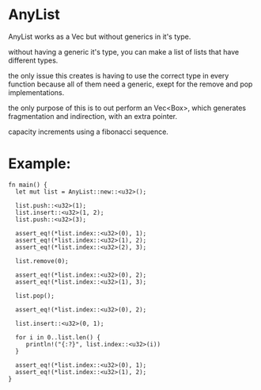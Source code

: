 # AnyList
 AnyList works as a Vec<T> but without generics in it's type.
 
 without having a generic it's type, you can make a list of lists that
 have different types.

 the only issue this creates is having to use the correct type
 in every function because all of them need a generic, exept for
 the remove and pop implementations.

 the only purpose of this is to out perform an Vec<Box<Any>>, which
 generates fragmentation and indirection, with an extra pointer.
 
 capacity increments using a fibonacci sequence.
 
 # Example:
 ```
 fn main() {
   let mut list = AnyList::new::<u32>();

   list.push::<u32>(1);
   list.insert::<u32>(1, 2);
   list.push::<u32>(3);

   assert_eq!(*list.index::<u32>(0), 1);
   assert_eq!(*list.index::<u32>(1), 2);
   assert_eq!(*list.index::<u32>(2), 3);

   list.remove(0);

   assert_eq!(*list.index::<u32>(0), 2);
   assert_eq!(*list.index::<u32>(1), 3);

   list.pop();

   assert_eq!(*list.index::<u32>(0), 2);
   
   list.insert::<u32>(0, 1);
   
   for i in 0..list.len() {
      println!("{:?}", list.index::<u32>(i))
   }

   assert_eq!(*list.index::<u32>(0), 1);
   assert_eq!(*list.index::<u32>(1), 2);
 }
 ```
